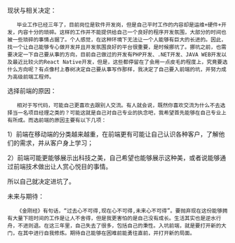 现状与相关决定：

       毕业工作已经三年了，目前岗位是软件开发岗，但是自己平时工作的内容却是运维+硬件+开发，内容十分的琐碎。这样的工作并不能提供给自己一个良好的程序开发氛围，大部分的时间也被一些琐碎的事情占据了。个人感觉，在这种环境下无法让一个人能够有巨大的长进的。因此，找一个让自己能够专心做开发并且开发氛围良好的平台很重要，是时候挪坑了。挪坑之前，也需要决定一下自己要从事的方向，目前自己做过的开发有PHP开发、.NET开发、JAVA WEB开发以及最近比较火的React Native开发，但是，这些都停留在了会用一点皮毛的程度上，究竟要选什么方向呢？有点像村上春树决定自己要从事写作那样，我决定了自己要入前端的坑，并努力成为高级前端工程师。

 

选择前端的原因：

       相对于写代码，可能自己更喜欢去跟别人交流。有人就会说，既然你喜欢交流为什么不去选择当一名项目经理之类的？可能这就是自己对自己专业的执念吧，我希望首先能够在自己专业上有所成。而选前端的原因主要有以下几项：

1）前端在移动端的分类越来越重，在前端更有可能让自己认识各种客户，了解他们的需求，并从客户身上学习；

2）前端可能更能够展示出科技之美，自己希望也能够展示这种美，或者说能够通过前端技术做出让人赏心悦目的事情。

所以自己就决定进坑了。

 

未来与期待：

       《金刚经》有句话，“过去心不可得,现在心不可得,未来心不可得”。要抛弃现在这份能够拥有大量下班时间的工作是让人不舍得，但是我更害怕的是自己没有成长。生活其实也是逆水行舟，不进则退。在这三年里，自己失去了很多，包括自己的秉性。入坑前端，就是要打开新的大门，在其中进行自我修炼。期待自己能够在困难前能勇往直前，并打开新的局面。
